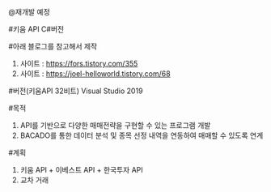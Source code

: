 @재개발 예정

#키움 API C#버전

#아래 블로그를 참고해서 제작
1. 사이트 : https://fors.tistory.com/355
2. 사이트 : https://joel-helloworld.tistory.com/68

#버전(키움API 32비트)
Visual Studio 2019

#목적
1. API를 기반으로 다양한 매매전략을 구현할 수 있는 프로그램 개발
2. BACADO를 통한 데이터 분석 및 종목 선정 내역을 연동하여 매매할 수 있도록 연계

#계획
1. 키움 API + 이베스트 API + 한국투자 API
2. 교차 거래
